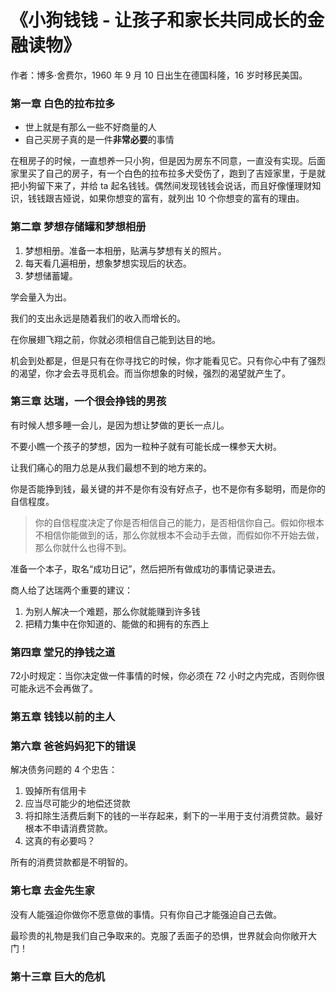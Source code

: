 # 《小狗钱钱 - 让孩子和家长共同成长的金融读物》

作者：博多·舍费尔，1960 年 9 月 10 日出生在德国科隆，16 岁时移民美国。



### 第一章 白色的拉布拉多

- 世上就是有那么一些不好商量的人
- 自己买房子真的是一件**非常必要**的事情

在租房子的时候，一直想养一只小狗，但是因为房东不同意，一直没有实现。后面家里买了自己的房子，有一个白色的拉布拉多犬受伤了，跑到了吉娅家里，于是就把小狗留下来了，并给 ta 起名钱钱。偶然间发现钱钱会说话，而且好像懂理财知识，钱钱跟吉娅说，如果你想变的富有，就列出 10 个你想变的富有的理由。



### 第二章 梦想存储罐和梦想相册

1. 梦想相册。准备一本相册，贴满与梦想有关的照片。
2. 每天看几遍相册，想象梦想实现后的状态。
3. 梦想储蓄罐。



学会量入为出。

我们的支出永远是随着我们的收入而增长的。

在你展翅飞翔之前，你就必须相信自己能到达目的地。

机会到处都是，但是只有在你寻找它的时候，你才能看见它。只有你心中有了强烈的渴望，你才会去寻觅机会。而当你想象的时候，强烈的渴望就产生了。



### 第三章 达瑞，一个很会挣钱的男孩

有时候人想多睡一会儿，是因为想让梦做的更长一点儿。

不要小瞧一个孩子的梦想，因为一粒种子就有可能长成一棵参天大树。

让我们痛心的阻力总是从我们最想不到的地方来的。



你是否能挣到钱，最关键的并不是你有没有好点子，也不是你有多聪明，而是你的自信程度。



> 你的自信程度决定了你是否相信自己的能力，是否相信你自己。假如你根本不相信你能做到的话，那么你就根本不会动手去做，而假如你不开始去做，那么你就什么也得不到。



准备一个本子，取名“成功日记”，然后把所有做成功的事情记录进去。



商人给了达瑞两个重要的建议：

1. 为别人解决一个难题，那么你就能赚到许多钱
2. 把精力集中在你知道的、能做的和拥有的东西上



### 第四章 堂兄的挣钱之道

72小时规定：当你决定做一件事情的时候，你必须在 72 小时之内完成，否则你很可能永远不会再做了。



### 第五章 钱钱以前的主人



### 第六章 爸爸妈妈犯下的错误

解决债务问题的 4 个忠告：

1. 毁掉所有信用卡
2. 应当尽可能少的地偿还贷款
3. 将扣除生活费后剩下的钱的一半存起来，剩下的一半用于支付消费贷款。最好根本不申请消费贷款。
4. 这真的有必要吗？



所有的消费贷款都是不明智的。



### 第七章 去金先生家



没有人能强迫你做你不愿意做的事情。只有你自己才能强迫自己去做。



最珍贵的礼物是我们自己争取来的。克服了丢面子的恐惧，世界就会向你敞开大门！



### 第十三章 巨大的危机